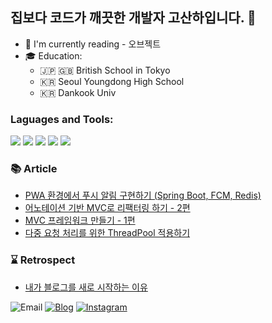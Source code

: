 ## 집보다 코드가 깨끗한 개발자 고산하입니다. 👋
- 📖 I'm currently reading - 오브젝트
- 🎓 Education: 
    - 🇯🇵 🇬🇧 British School in Tokyo
    - 🇰🇷 Seoul Youngdong High School
    - 🇰🇷 Dankook Univ


### Laguages and Tools:


<img src="https://img.shields.io/badge/Java-007396?style=flat-square&logo=Java&logoColor=white"/> <img src="https://img.shields.io/badge/Spring Boot-6DB33F?style=flat-square&logo=Spring Boot&logoColor=white"/> <img src="https://img.shields.io/badge/JUnit5-25A162?style=flat-square&logo=JUnit5&logoColor=white"/> <img src="https://img.shields.io/badge/MySQL-4479A1?style=flat-square&logo=MySQL&logoColor=white"/> <img src="https://img.shields.io/badge/Git-F05032?style=flat-square&logo=Git&logoColor=white"/>


### 📚 Article
- [PWA 환경에서 푸시 알림 구현하기 (Spring Boot, FCM, Redis)](https://headf1rst.github.io/TIL/push-notification)
- [어노테이션 기반 MVC로 리팩터링 하기 - 2편](https://headf1rst.github.io/TIL/mvc2)
- [MVC 프레임워크 만들기 - 1편](https://headf1rst.github.io/TIL/mvc1)
- [다중 요청 처리를 위한 ThreadPool 적용하기](https://headf1rst.github.io/TIL/spring-threadpool)

### ⌛️ Retrospect
- [내가 블로그를 새로 시작하는 이유](https://headf1rst.github.io/TIL/start-new-blog)

![Email](https://img.shields.io/badge/sanha0498@gmail.com-red?logo=gmail&logoColor=fff) [![Blog](https://img.shields.io/badge/TIL-https://headf1rst.github.io/TIL/-%23333?labelColor=%23aaa)](https://headf1rst.github.io/TIL/) [![Instagram](https://img.shields.io/badge/instagram-E4405F?style=flat-square&logo=instagram&logoColor=white)](https://www.instagram.com/sanha.io)

[website]: https://headf1rst.github.io/TIL/
[instagram]: https://www.instagram.com/sanha.io
[email]: sanha0498@gmail.com
